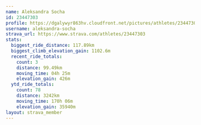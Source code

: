 ```yaml
---
name: Aleksandra Socha
id: 23447303
profile: https://dgalywyr863hv.cloudfront.net/pictures/athletes/23447303/14745546/4/large.jpg
username: aleksandra-socha
strava_url: https://www.strava.com/athletes/23447303
stats:
  biggest_ride_distance: 117.89km
  biggest_climb_elevation_gain: 1102.6m
  recent_ride_totals:
    count: 3
    distance: 99.49km
    moving_time: 04h 25m
    elevation_gain: 426m
  ytd_ride_totals:
    count: 78
    distance: 3242km
    moving_time: 170h 06m
    elevation_gain: 35940m
layout: strava_member
--- 
```


